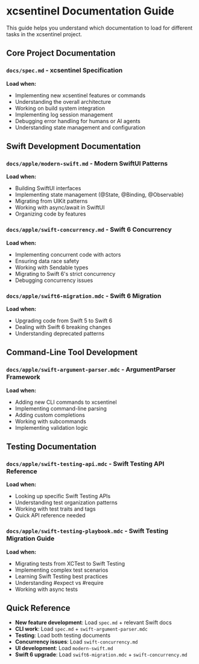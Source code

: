 # xcsentinel Documentation Guide

This guide helps you understand which documentation to load for different tasks in the xcsentinel project.

## Core Project Documentation

### `docs/spec.md` - xcsentinel Specification
**Load when:**
- Implementing new xcsentinel features or commands
- Understanding the overall architecture
- Working on build system integration
- Implementing log session management
- Debugging error handling for humans or AI agents
- Understanding state management and configuration

## Swift Development Documentation

### `docs/apple/modern-swift.md` - Modern SwiftUI Patterns
**Load when:**
- Building SwiftUI interfaces
- Implementing state management (@State, @Binding, @Observable)
- Migrating from UIKit patterns
- Working with async/await in SwiftUI
- Organizing code by features

### `docs/apple/swift-concurrency.md` - Swift 6 Concurrency
**Load when:**
- Implementing concurrent code with actors
- Ensuring data race safety
- Working with Sendable types
- Migrating to Swift 6's strict concurrency
- Debugging concurrency issues

### `docs/apple/swift6-migration.mdc` - Swift 6 Migration
**Load when:**
- Upgrading code from Swift 5 to Swift 6
- Dealing with Swift 6 breaking changes
- Understanding deprecated patterns

## Command-Line Tool Development

### `docs/apple/swift-argument-parser.mdc` - ArgumentParser Framework
**Load when:**
- Adding new CLI commands to xcsentinel
- Implementing command-line parsing
- Adding custom completions
- Working with subcommands
- Implementing validation logic

## Testing Documentation

### `docs/apple/swift-testing-api.mdc` - Swift Testing API Reference
**Load when:**
- Looking up specific Swift Testing APIs
- Understanding test organization patterns
- Working with test traits and tags
- Quick API reference needed

### `docs/apple/swift-testing-playbook.mdc` - Swift Testing Migration Guide
**Load when:**
- Migrating tests from XCTest to Swift Testing
- Implementing complex test scenarios
- Learning Swift Testing best practices
- Understanding #expect vs #require
- Working with async tests

## Quick Reference

- **New feature development**: Load `spec.md` + relevant Swift docs
- **CLI work**: Load `spec.md` + `swift-argument-parser.mdc`
- **Testing**: Load both testing documents
- **Concurrency issues**: Load `swift-concurrency.md`
- **UI development**: Load `modern-swift.md`
- **Swift 6 upgrade**: Load `swift6-migration.mdc` + `swift-concurrency.md`